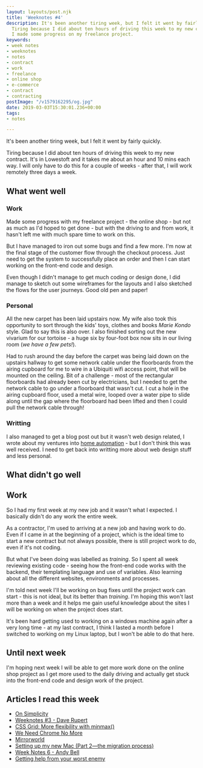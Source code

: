 ```yaml
---
layout: layouts/post.njk
title: 'Weeknotes #4'
description: It's been another tiring week, but I felt it went by fairly quickly.
  Tiring because I did about ten hours of driving this week to my new contract. But
  I made some progress on my freelance project.
keywords:
- week notes
- weeknotes
- notes
- contract
- work
- freelance
- online shop
- e-commerce
- contract
- contracting
postImage: "/v1579162295/og.jpg"
date: 2019-03-03T15:30:01.236+00:00
tags:
- notes

---
```

It's been another tiring week, but I felt it went by fairly quickly.

Tiring because I did about ten hours of driving this week to my new contract. It's in Lowestoft and it takes me about an hour and 10 mins each way. I will only have to do this for a couple of weeks  - after that, I will work remotely three days a week.

## What went well

### Work
Made some progress with my freelance project - the online shop - but not as much as I'd hoped to get done - but with the driving to and from work, it hasn't left me with much spare time to work on this.

But I have managed to iron out some bugs and find a few more. I'm now at the final stage of the customer flow through the checkout process. Just need to get the system to successfully place an order and then I can start working on the front-end code and design.

Even though I didn't manage to get much coding or design done, I did manage to sketch out some wireframes for the layouts and I also sketched the flows for the user journeys. Good old pen and paper!

### Personal
All the new carpet has been laid upstairs now. My wife also took this opportunity to sort through the kids' toys, clothes and books _Marie Kondo_ style. Glad to say this is also over. I also finished sorting out the new vivarium for our tortoise - a huge six by four-foot box now sits in our living room (_we have a few pets!_).

Had to rush around the day before the carpet was being laid down on the upstairs hallway to get some network cable under the floorboards from the airing cupboard for me to wire in a Ubiquiti wifi access point, that will be mounted on the ceiling. Bit of a challenge - most of the rectangular floorboards had already been cut by electricians, but I needed to get the network cable to go under a floorboard that wasn't cut. I cut a hole in the airing cupboard floor, used a metal wire, looped over a water pipe to slide along until the gap where the floorboard had been lifted and then I could pull the network cable through!

### Writting
I also managed to get a blog post out but it wasn't web design related, I wrote about my ventures into [home automation](https://www.juanfernandes.uk/blog/home-automation/ "Home Automation") - but I don't think this was well received. I need to get  back into writting more about web design stuff and less personal.

## What didn't go well

## Work
So I had my first week at my new job and it wasn't what I expected. I basically didn't do any work the entire week.

As a contractor, I'm used to arriving at a new job and having work to do. Even if I came in at the beginning of a project, which is the ideal time to start a new contract but not always possible, there is still project work to do, even if it's not coding.

But what I've been doing was labelled as _training_. So I spent all week reviewing existing code - seeing how the front-end code works with the backend, their templating language and use of variables. Also learning about all the different websites, environments and processes.

I'm told next week I'll be working on bug fixes until the project work can start - this is not ideal, but its better than _training_. I'm hoping this won't last more than a week and it helps me gain useful knowledge about the sites I will be working on when the project does start.

It's been hard getting used to working on a windows machine again after a very long time - at my last contract, I think I lasted a month before I switched to working on my Linux laptop, but I won't be able to do that here.

## Until next week
I'm hoping next week I will be able to get more work done on the online shop project as I get more used to the daily driving and actually get stuck into the front-end code and design work of the project.

## Articles I read this week

- [On Simplicity](https://mxb.dev/blog/on-simplicity/ "On Simplicity")
- [Weeknotes #3 - Dave Rupert](https://daverupert.com/2019/02/weeknotes-3/ "Weeknotes #3 - Dave Rupert")
- [CSS Grid: More flexibility with minmax()](https://codepen.io/michellebarker/post/css-grid-more-flexibility-with-minmax "CSS Grid: More flexibility with minmax()")
- [We Need Chrome No More](https://redalemeden.com/writing/chrome-no-more "We Need Chrome No More")
- [Mirrorworld](https://adactio.com/journal/14844 "Mirrorworld")
- [Setting up my new Mac (Part 2—the migration process)](https://zellwk.com/blog/mac-setup-2/ "Setting up my new Mac (Part 2—the migration process)")
- [Week Notes 6 - Andy Bell](https://archive.hankchizljaw.com/wrote/week-notes-6/ "Week Notes 6 - Andy Bell")
- [Getting help from your worst enemy](https://benbrignell.com/blogs/journal/getting-help-from-your-worst-enemy "Getting help from your worst enemy")
